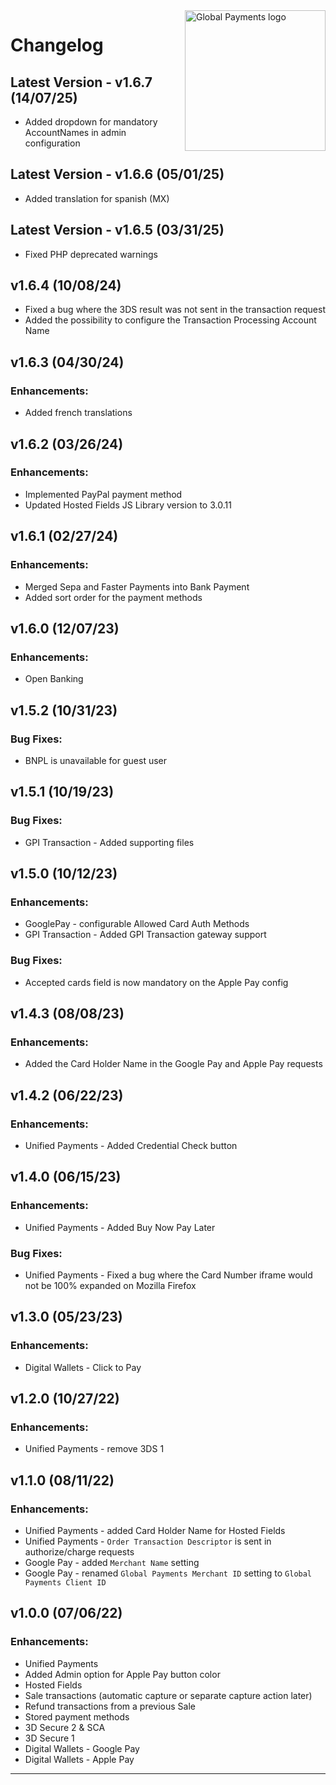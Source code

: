 <a href="https://github.com/globalpayments" target="_blank">
    <img src="https://avatars.githubusercontent.com/u/25797248?s=200&v=4" alt="Global Payments logo" title="Global Payments" align="right" width="225" />
</a>

# Changelog

## Latest Version - v1.6.7 (14/07/25)
- Added dropdown for mandatory AccountNames in admin configuration

## Latest Version - v1.6.6 (05/01/25)
- Added translation for spanish (MX)

## Latest Version - v1.6.5 (03/31/25)
- Fixed PHP deprecated warnings

## v1.6.4 (10/08/24)
- Fixed a bug where the 3DS result was not sent in the transaction request
- Added the possibility to configure the Transaction Processing Account Name

## v1.6.3 (04/30/24)
### Enhancements:
- Added french translations

## v1.6.2 (03/26/24)
### Enhancements:
- Implemented PayPal payment method
- Updated Hosted Fields JS Library version to 3.0.11

## v1.6.1 (02/27/24)
### Enhancements:
- Merged Sepa and Faster Payments into Bank Payment
- Added sort order for the payment methods

## v1.6.0 (12/07/23)
### Enhancements:
- Open Banking

## v1.5.2 (10/31/23)
### Bug Fixes:
- BNPL is unavailable for guest user

## v1.5.1 (10/19/23)
### Bug Fixes:
- GPI Transaction - Added supporting files

## v1.5.0 (10/12/23)
### Enhancements:
- GooglePay - configurable Allowed Card Auth Methods
- GPI Transaction - Added GPI Transaction gateway support

### Bug Fixes:
- Accepted cards field is now mandatory on the Apple Pay config

## v1.4.3 (08/08/23)
### Enhancements:
- Added the Card Holder Name in the Google Pay and Apple Pay requests

## v1.4.2 (06/22/23)
### Enhancements:
- Unified Payments - Added Credential Check button

## v1.4.0 (06/15/23)
### Enhancements:
- Unified Payments - Added Buy Now Pay Later

### Bug Fixes:
- Unified Payments - Fixed a bug where the Card Number iframe would not be 100% expanded on Mozilla Firefox

## v1.3.0 (05/23/23)
### Enhancements:
- Digital Wallets - Click to Pay

## v1.2.0 (10/27/22)
### Enhancements:
- Unified Payments - remove 3DS 1

## v1.1.0 (08/11/22)
### Enhancements:
- Unified Payments - added Card Holder Name for Hosted Fields
- Unified Payments - `Order Transaction Descriptor` is sent in authorize/charge requests
- Google Pay - added `Merchant Name` setting
- Google Pay - renamed `Global Payments Merchant ID` setting to `Global Payments Client ID`

## v1.0.0 (07/06/22)
### Enhancements:
- Unified Payments
- Added Admin option for Apple Pay button color
- Hosted Fields
- Sale transactions (automatic capture or separate capture action later)
- Refund transactions from a previous Sale
- Stored payment methods
- 3D Secure 2 & SCA
- 3D Secure 1
- Digital Wallets - Google Pay
- Digital Wallets - Apple Pay

---
